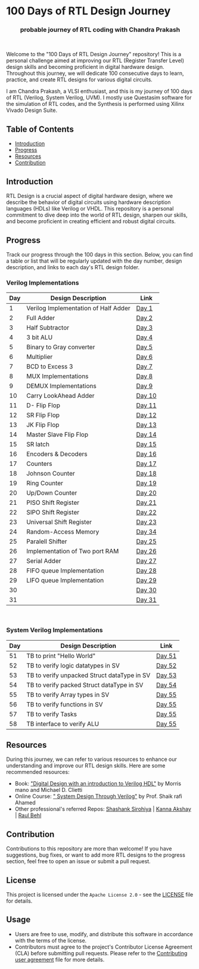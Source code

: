 # 100 Days of RTL Design Journey

<div align= center> 
<h3> probable journey of RTL coding with Chandra Prakash </h3>
</div>
<br>

Welcome to the "100 Days of RTL Design Journey" repository! This is a personal challenge aimed at improving our RTL (Register Transfer Level) design skills and becoming proficient in digital hardware design. Throughout this journey, we will dedicate 100 consecutive days to learn, practice, and create RTL designs for various digital circuits.

I am Chandra Prakash, a VLSI enthusiast, and this is my journey of 100 days of RTL (Verilog, System Verilog, UVM). 
I mostly use Questasim software for the simulation of RTL codes, and the Synthesis is performed using Xilinx Vivado Design Suite.

## Table of Contents

- [Introduction](#introduction)
- [Progress](#progress)
- [Resources](#resources)
- [Contribution](#contribution)

## Introduction

RTL Design is a crucial aspect of digital hardware design, where we describe the behavior of digital circuits using hardware description languages (HDLs) like Verilog or VHDL. This repository is a personal commitment to dive deep into the world of RTL design, sharpen our skills, and become proficient in creating efficient and robust digital circuits.


## Progress

Track our progress through the 100 days in this section. Below, you can find a table or list that will be regularly updated with the day number, design description, and links to each day's RTL design folder.

### Verilog Implementations
| Day | Design Description          | Link              |      
|----|------------------------------|-------------------|
| 1  |Verilog Implementation of Half Adder | [Day 1](Day-1/)   |
| 2  |Full Adder                           | [Day 2](Day-2/)   |
| 3  |Half Subtractor                      | [Day 3](Day-3/)   |
| 4  |3 bit ALU                            | [Day 4](Day-4/)   |
| 5  |Binary to Gray converter             | [Day 5](Day-5/)   |
| 6  |Multiplier                           | [Day 6](Day-6/)   |
| 7  |BCD to Excess 3                      | [Day 7](Day-7/)   | 
| 8  |MUX Implementations                  | [Day 8](Day-8/)   |
| 9  |DEMUX Implementations                | [Day 9](Day-9/)   |
| 10 |Carry LookAhead Adder                | [Day 10](Day-10/) |
| 11 |D- Flip Flop                         | [Day 11](Day-11/) |
| 12 |SR Flip Flop                         | [Day 12](Day-12/) |
| 13 |JK Flip Flop                         | [Day 13](Day-13/) |
| 14 |Master Slave Flip Flop               | [Day 14](Day-14/) |
| 15 |SR latch                             | [Day 15](Day-15/) |
| 16 |Encoders & Decoders                  | [Day 16](Day-16/) |
| 17 |Counters                             | [Day 17](Day-17/) |
| 18 |Johnson Counter                      | [Day 18](Day-18/) |
| 19 |Ring Counter                         | [Day 19](Day-19/) |
| 20 |Up/Down Counter                      | [Day 20](Day-20/) |
| 21 |PISO Shift Register                  | [Day 21](Day-21/) |
| 22 |SIPO Shift Register                  | [Day 22](Day-22/) |
| 23 |Universal Shift Register             | [Day 23](Day-23/) |
| 24 |Random-Access Memory                 | [Day 34](Day-24/) |
| 25 |Paralell Shifter                     | [Day 25](Day-25/) |
| 26 |Implementation of Two port RAM       | [Day 26](Day-26/) |
| 27 |Serial Adder                         | [Day 27](Day-27/) |
| 28 |FIFO queue Implementation            | [Day 28](Day-28/) |
| 29 |LIFO queue Implementation            | [Day 29](Day-29/) |
| 30 |                                     | [Day 30](Day-30/) |
| 31 |                                     | [Day 31](Day-31/) |


<br>

### System Verilog Implementations
| Day |  Design Description                        |    Link           |
|-----|--------------------------------------------|-------------------|
| 51 |TB to print "Hello World"                    | [Day 51](Day-51/) |
| 52 |TB to verify logic datatypes in SV           | [Day 52](Day-52/) |
| 53 |TB to verify unpacked Struct dataType in SV  | [Day 53](Day-53/) |
| 54 |TB to verify packed Struct dataType in SV    | [Day 54](Day-54/) |
| 55 |TB to verify Array types in SV               | [Day 55](Day-55/) |
| 56 |TB to verify functions in SV                 | [Day 55](Day-56/) |
| 57 |TB to verify Tasks                           | [Day 55](Day-57/) |
| 58 |TB interface to verify ALU                   | [Day 55](Day-58/) |


## Resources

During this journey, we can refer to various resources to enhance our understanding and improve our RTL design skills. Here are some recommended resources:

- Book: ["Digital Design with an introduction to Verilog HDL"](https://www.portcity.edu.bd/files/636444791235373856_Digitallogicdesign.pdf) by Morris mano and Michael D. Clietti 
- Online Course: [" System Design Through Verilog"](https://onlinecourses.nptel.ac.in/noc23_ee88/preview) by Prof. Shaik rafi Ahamed 
- Other professional's referred Repos: [Shashank Sirohiya](https://github.com/ShashankSirohiya/100DaysOfRtl) | [Kanna Akshay](https://github.com/kanna-akshay/100-DAYS-OF-RTL) | [Raul Behl](https://github.com/raulbehl/100DaysOfRTL)
  
## Contribution

Contributions to this repository are more than welcome! If you have suggestions, bug fixes, or want to add more RTL designs to the progress section, feel free to open an issue or submit a pull request.

## License

This project is licensed under the `Apache License 2.0` - see the [LICENSE](LICENSE) file for details.

## Usage

- Users are free to use, modify, and distribute this software in accordance with the terms of the license.
- Contributors must agree to the project's Contributor License Agreement (CLA) before submitting pull requests. Please refer to the [Contributing user agreement](CONTRIBUTING.md) file for more details.
